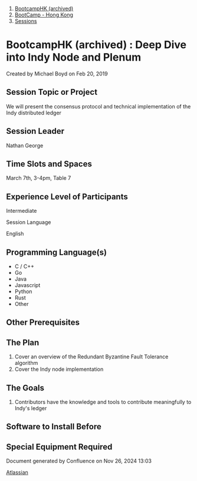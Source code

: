 1. [BootcampHK (archived)](index.html)
2. [BootCamp - Hong Kong](BootCamp---Hong-Kong_23102870.html)
3. [Sessions](Sessions_23102905.html)

# BootcampHK (archived) : Deep Dive into Indy Node and Plenum

Created by Michael Boyd on Feb 20, 2019

## Session Topic or Project

We will present the consensus protocol and technical implementation of the Indy distributed ledger

## Session Leader

Nathan George

## Time Slots and Spaces

March 7th, 3-4pm, Table 7

## Experience Level of Participants

Intermediate

Session Language

English

## Programming Language(s)

- C / C++
- Go
- Java
- Javascript
- Python
- Rust
- Other

## Other Prerequisites

## The Plan

1. Cover an overview of the Redundant Byzantine Fault Tolerance algorithm
2. Cover the Indy node implementation

## The Goals

1. Contributors have the knowledge and tools to contribute meaningfully to Indy's ledger

## Software to Install Before

## Special Equipment Required

Document generated by Confluence on Nov 26, 2024 13:03

[Atlassian](http://www.atlassian.com/)
